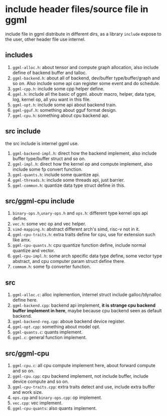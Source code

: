 # include header files/source file in ggml

include file in ggml distribute in different dirs, as a library `include` expose to the user,
other header file use internel.

## includes

1. `ggml-alloc.h`: about tensor and compute graph allocation, also include define of backend buffer and talloc.
2. `ggml-backend.h`: about all of backend, dev/buffer type/buffer/graph and so on. Also include some api can register
some event and do schedule.
3. `ggml-cpp.h`: include some cpp helper define.
4. `ggml.h`: include all the basic of ggml. aboutr macro, helper, data type, log, kernel op, all you want in this file.
5. `ggml-opt.h`: include some api about backend train.
6. `ggml-gguf.h`: something about gguf format design.
7. `ggml-cpu.h`: something about cpu backend api.

## src include

the src include is internel ggml use.

1. `ggml-backend-impl.h`: direct how the backend implement, also include buffer type/buffer struct and so on.
2. `ggml-impl.h`: direct how the kernel op and compute implement, also include some fp convert function. 
3. `ggml-quants.h`: include some quantize api.
4. `ggml-threads.h`: include some threads api, just barrier.
5. `ggml-common.h`: quantize data type struct define in this.

## src/ggml-cpu include 

1. `binary-ops.h`,`unary-ops.h` and `ops.h`: different type kernel ops api define.
2. `vec.h`: some vec op and vec helper.
3. `simd-mapping.h`: abstract different arch's simd, risc-v not in it.
4. `ggml-cpu-traits.h`: extra traits define for cpu, use for extension such like amx.
5. `ggml-cpu-quants.h`: cpu quantize function define, include normal quantize and vector.
6. `ggml-cpu-impl.h`: some arch specific data type define, some vector type abstract, and cpu
computer param struct define there.
7. `commom.h`: some fp converter function.


## src

1. `ggml-alloc.c`: alloc inplemention, internel struct include galloc/tdynalloc define here.
2. `ggml-backend.cpp`: backend api implement, **it is strange cpu backend buffer implement in here**, maybe because
cpu backend seen as default backend.
3. `ggml-backend-reg.cpp`: aboue backend device register.
4. `ggml-opt.cpp`: something about model opt.
5. `ggml-quants.c`: quants implement.
6. `ggml.c`: general function implement.

## src/ggml-cpu

1. `ggml-cpu.c`: all cpu compute implement here, about forward compute and so on.
2. `ggml-cpu.cpp`: cpu backend implement, not include buffer, include device compute and so on.
3. `ggml-cpu-traits.cpp`: extra traits detect and use, include extra buffer and work size.
4. `ops.cpp` and `binary-ops.cpp`: op implement.
5. `vec.cpp`: vec implement.
6. `ggml-cpu-quants`: also quants implement.



